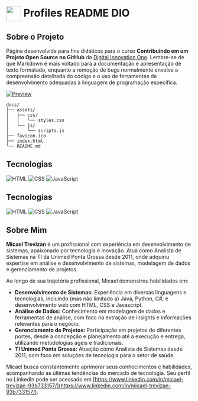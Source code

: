 <h1>
    <a href="https://www.dio.me/">
     <img align="center" width="40px" src="https://hermes.digitalinnovation.one/assets/diome/logo-minimized.png"></a>
    <span> Profiles README DIO</span>
</h1>

## Sobre o Projeto
Página desenvolvida para fins didáticos para o curso **Contribuindo em um Projeto Open Source no GitHub** da [Digital Innovation One](https://www.dio.me/). Lembre-se de que Markdown é mais voltado para a documentação e apresentação de texto formatado, enquanto a remoção de bugs normalmente envolve a compreensão detalhada do código e o uso de ferramentas de desenvolvimento adequadas à linguagem de programação específica.

[![Preview](https://img.shields.io/badge/Preview-000?style=for-the-badge&logo=github&logoColor=30A3DC)](https://digitalinnovationone.github.io/dio-lab-open-source/)

```
docs/
├── assets/
│   ├── css/
│   │   └── styles.css
│   └── js/
│       └── scripts.js
├── favicon.ico
├── index.html
└── README.md
```

## Tecnologias
![HTML](https://img.shields.io/badge/HTML-000?style=for-the-badge&logo=html5&logoColor=30A3DC)
![CSS](https://img.shields.io/badge/CSS-000?style=for-the-badge&logo=css3&logoColor=E94D5F)
![JavaScript](https://img.shields.io/badge/JavaScript-000?style=for-the-badge&logo=javascript&logoColor=30A3DC)

## Tecnologias

![HTML](https://img.shields.io/badge/HTML-000?style=for-the-badge&logo=html5&logoColor=30A3DC)
![CSS](https://img.shields.io/badge/CSS-000?style=for-the-badge&logo=css3&logoColor=E94D5F)
![JavaScript](https://img.shields.io/badge/JavaScript-000?style=for-the-badge&logo=javascript&logoColor=30A3DC)

## Sobre Mim

**Micael Trevizan** é um profissional com experiência em desenvolvimento de sistemas, apaixonado por tecnologia e inovação.  Atua como Analista de Sistemas na TI da Unimed Ponta Grossa desde 2011, onde adquiriu expertise em análise e desenvolvimento de sistemas, modelagem de dados e gerenciamento de projetos.

Ao longo de sua trajetória profissional, Micael demonstrou habilidades em:

*   **Desenvolvimento de Sistemas:** Experiência em diversas linguagens e tecnologias, incluindo (mas não limitado a) Java, Python, C#, e desenvolvimento web com HTML, CSS e Javascript.
*   **Análise de Dados:** Conhecimento em modelagem de dados e ferramentas de análise, com foco na extração de insights e informações relevantes para o negócio.
*   **Gerenciamento de Projetos:** Participação em projetos de diferentes portes, desde a concepção e planejamento até a execução e entrega, utilizando metodologias ágeis e tradicionais.
*   **TI Unimed Ponta Grossa:** Atuação como Analista de Sistemas desde 2011, com foco em soluções de tecnologia para o setor de saúde.

Micael busca constantemente aprimorar seus conhecimentos e habilidades, acompanhando as últimas tendências do mercado de tecnologia.  Seu perfil no LinkedIn pode ser acessado em [https://www.linkedin.com/in/micael-trevizan-93b733157/](https://www.linkedin.com/in/micael-trevizan-93b733157/).

